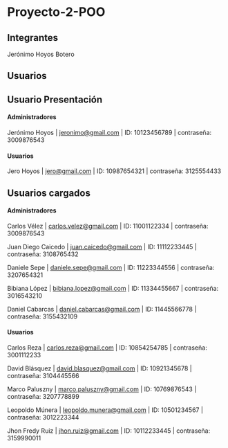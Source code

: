 # Proyecto-2-POO

## Integrantes

Jerónimo Hoyos Botero
## Usuarios 
## Usuario Presentación
#### Administradores
Jerónimo Hoyos | jeronimo@gmail.com | ID: 10123456789 | contraseña: 3009876543
#### Usuarios
Jero Hoyos | jero@gmail.com | ID: 10987654321 | contraseña: 3125554433
## Usuarios cargados
#### Administradores
Carlos Vélez | carlos.velez@gmail.com | ID: 11001122334 | contraseña: 3009876543

Juan Diego Caicedo | juan.caicedo@gmail.com | ID: 11112233445 | contraseña: 3108765432

Daniele Sepe | daniele.sepe@gmail.com | ID: 11223344556 | contraseña: 3207654321

Bibiana López | bibiana.lopez@gmail.com | ID: 11334455667 | contraseña: 3016543210

Daniel Cabarcas | daniel.cabarcas@gmail.com | ID: 11445566778 | contraseña: 3155432109

#### Usuarios
Carlos Reza | carlos.reza@gmail.com | ID: 10854254785 | contraseña: 3001112233

David Blásquez | david.blasquez@gmail.com | ID: 10921345678 | contraseña: 3104445566

Marco Paluszny | marco.paluszny@gmail.com | ID: 10769876543 | contraseña: 3207778899

Leopoldo Múnera | leopoldo.munera@gmail.com | ID: 10501234567 | contraseña: 3012223344

Jhon Fredy Ruiz | jhon.ruiz@gmail.com | ID: 10112233445 | contraseña: 3159990011